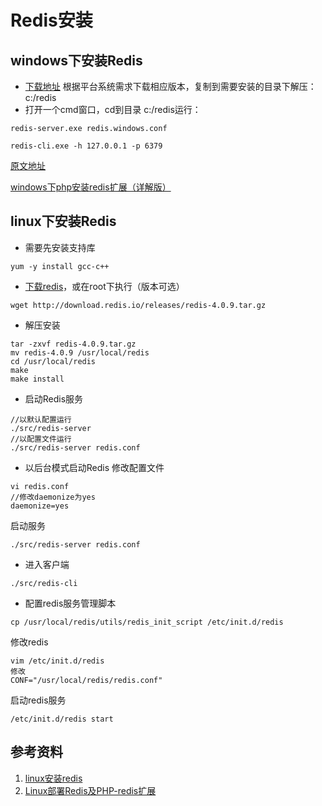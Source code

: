 # Redis安装
## windows下安装Redis
- [下载地址](https://github.com/microsoftarchive/redis/releases) 根据平台系统需求下载相应版本，复制到需要安装的目录下解压：c:/redis
- 打开一个cmd窗口，cd到目录 c:/redis运行：
```
redis-server.exe redis.windows.conf
```
```
redis-cli.exe -h 127.0.0.1 -p 6379
```

[原文地址](https://www.runoob.com/redis/redis-install.html)

[windows下php安装redis扩展（详解版）](https://www.cnblogs.com/emmmmmm/p/10005726.html)
## linux下安装Redis
- 需要先安装支持库
```
yum -y install gcc-c++
```
- [下载redis](Linux部署Redis及PHP-redis扩展)，或在root下执行（版本可选）
```
wget http://download.redis.io/releases/redis-4.0.9.tar.gz
```
- 解压安装
```
tar -zxvf redis-4.0.9.tar.gz
mv redis-4.0.9 /usr/local/redis
cd /usr/local/redis
make 
make install
```
- 启动Redis服务
```
//以默认配置运行
./src/redis-server
//以配置文件运行
./src/redis-server redis.conf 
```
- 以后台模式启动Redis
修改配置文件
```
vi redis.conf
//修改daemonize为yes
daemonize=yes
```
启动服务
```
./src/redis-server redis.conf 
```
- 进入客户端
```
./src/redis-cli
```
- 配置redis服务管理脚本
```
cp /usr/local/redis/utils/redis_init_script /etc/init.d/redis
```
修改redis
```
vim /etc/init.d/redis
修改
CONF="/usr/local/redis/redis.conf"
```
启动redis服务
```
/etc/init.d/redis start
```
## 参考资料 ##

 1. [linux安装redis](https://www.cnblogs.com/gaojingya/p/10600418.html)
 3. [Linux部署Redis及PHP-redis扩展](https://www.cnblogs.com/eeds-wangwei/p/11016160.html)